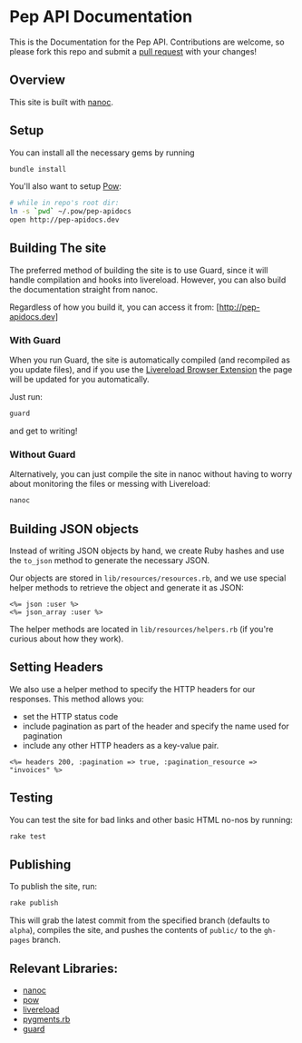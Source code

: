 # Pep API Documentation

This is the Documentation for the Pep API. Contributions are welcome, so please fork this repo and submit a [pull request](http://help.github.com/send-pull-requests/) with your changes!

## Overview

This site is built with [nanoc](http://nanoc.ws/).

## Setup

You can install all the necessary gems by running

~~~ sh
bundle install
~~~

You'll also want to setup [Pow](http://pow.cx/):

~~~ sh
# while in repo's root dir:
ln -s `pwd` ~/.pow/pep-apidocs
open http://pep-apidocs.dev
~~~

## Building The site

The preferred method of building the site is to use Guard, since it will handle compilation and hooks into livereload. However, you can also build the documentation straight from nanoc.

Regardless of how you build it, you can access it from: [http://pep-apidocs.dev]

### With Guard

When you run Guard, the site is automatically compiled (and recompiled as you update files), and if you use the [Livereload Browser Extension](http://feedback.livereload.com/knowledgebase/articles/86242-how-do-i-install-and-use-the-browser-extensions-) the page will be updated for you automatically.

Just run:

~~~ sh
guard
~~~

and get to writing!

### Without Guard

Alternatively, you can just compile the site in nanoc without having to worry about monitoring the files or messing with Livereload:

~~~ sh
nanoc
~~~

## Building JSON objects

Instead of writing JSON objects by hand, we create Ruby hashes and use the `to_json` method to generate the necessary JSON.

Our objects are stored in `lib/resources/resources.rb`, and we use special helper methods to retrieve the object and generate it as JSON:

~~~~ erb
<%= json :user %>
<%= json_array :user %>
~~~~

The helper methods are located in `lib/resources/helpers.rb` (if you're curious about how they work).

## Setting Headers

We also use a helper method to specify the HTTP headers for our responses. This method allows you:

* set the HTTP status code
* include pagination as part of the header and specify the name used for pagination
* include any other HTTP headers as a key-value pair.


~~~~ erb
<%= headers 200, :pagination => true, :pagination_resource => "invoices" %>
~~~~

## Testing

You can test the site for bad links and other basic HTML no-nos by running:

~~~sh
rake test
~~~

## Publishing

To publish the site, run:

~~~sh
rake publish
~~~

This will grab the latest commit from the specified branch (defaults to `alpha`), compiles the site, and pushes the contents of `public/` to the `gh-pages` branch.

## Relevant Libraries:

* [nanoc](http://nanoc.ws/)
* [pow](http://pow.cx/)
* [livereload](http://help.livereload.com/kb/general-use/browser-extensions)
* [pygments.rb](https://github.com/tmm1/pygments.rb#readme)
* [guard](https://github.com/guard/guard#readme)
